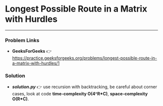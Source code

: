 # Longest Possible Route in a Matrix with Hurdles

---

### Problem Links
- **__GeeksForGeeks__** :point_right: https://practice.geeksforgeeks.org/problems/longest-possible-route-in-a-matrix-with-hurdles/1

### Solution
- **_solution.py_** :point_right: use recursion with backtracking, be careful about corner cases, look at code **time-complexity O(4^R*C)**, **space-complexity O(R*C)**.

